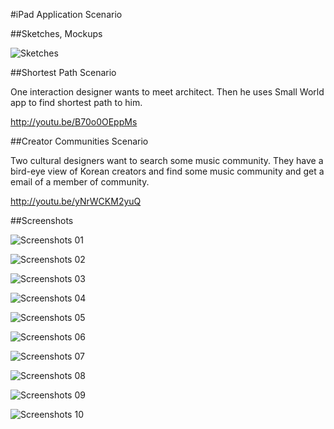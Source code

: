 #iPad Application Scenario

##Sketches, Mockups

![Sketches](../project_images/03_ipad_apps/creator_screenshot.png?raw=true "Sketches")

##Shortest Path Scenario

One interaction designer wants to meet architect. Then he uses Small World app to 
find shortest path to him. 

http://youtu.be/B70o0OEppMs

##Creator Communities Scenario

Two cultural designers want to search some music community. They have a bird-eye view of 
Korean creators and find some music community and get a email of a member of community.

http://youtu.be/yNrWCKM2yuQ


##Screenshots

![Screenshots 01](../project_images/03_ipad_apps/IMG_0063.jpg?raw=true "Screenshots 01")

![Screenshots 02](../project_images/03_ipad_apps/IMG_0064.jpg?raw=true "Screenshots 02")

![Screenshots 03](../project_images/03_ipad_apps/IMG_0064.jpg?raw=true "Screenshots 03")

![Screenshots 04](../project_images/03_ipad_apps/IMG_0065.jpg?raw=true "Screenshots 04")

![Screenshots 05](../project_images/03_ipad_apps/IMG_0066.jpg?raw=true "Screenshots 05")

![Screenshots 06](../project_images/03_ipad_apps/IMG_0067.jpg?raw=true "Screenshots 06")

![Screenshots 07](../project_images/03_ipad_apps/IMG_0068.jpg?raw=true "Screenshots 07")

![Screenshots 08](../project_images/03_ipad_apps/IMG_0069.jpg?raw=true "Screenshots 08")

![Screenshots 09](../project_images/03_ipad_apps/IMG_0070.jpg?raw=true "Screenshots 09")

![Screenshots 10](../project_images/03_ipad_apps/IMG_0071.jpg?raw=true "Screenshots 10")
